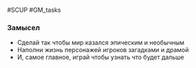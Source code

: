 #SCUP #GM_tasks
### Замысел
- Сделай так чтобы мир казался эпическим и необычным
- Наполни жизнь персонажей игроков загадками и драмой
- И, самое главное, играй чтобы узнать что будет дальше


